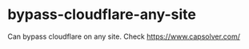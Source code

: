 # bypass-cloudflare-any-site
Can bypass cloudflare on any site. Check https://www.capsolver.com/ 











                                                                                       